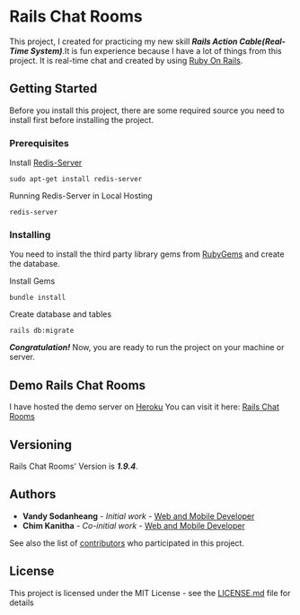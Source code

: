 # Rails Chat Rooms

This project, I created for practicing my new skill ***Rails Action Cable(Real-Time System)***.It is fun experience because I have a lot of things from this project. It is real-time chat and created by using [Ruby On Rails](http://rubyonrails.org/).

## Getting Started

Before you install this project, there are some required source you need to install first before installing the project.

### Prerequisites

Install [Redis-Server](https://redis.io/)
```
sudo apt-get install redis-server
```

Running Redis-Server in Local Hosting
```
redis-server
```

### Installing

You need to install the third party library gems from [RubyGems](https://rubygems.org/) and create the database.

Install Gems

```
bundle install
```

Create database and tables

```
rails db:migrate
```

***Congratulation!*** Now, you are ready to run the project on your machine or server.

## Demo Rails Chat Rooms

I have hosted the demo server on [Heroku](https://www.heroku.com/)
You can visit it here: [Rails Chat Rooms](https://cs-chats.herokuapp.com/)

## Versioning

Rails Chat Rooms' Version is ***1.9.4***.

## Authors

* **Vandy Sodanheang** - *Initial work* - [Web and Mobile Developer](https://www.linkedin.com/in/vandy-sodanheang-368410113/)
* **Chim Kanitha** - *Co-initial work* - [Web and Mobile Developer](https://www.linkedin.com/in/kanitha-chim-a5b487b9/)

See also the list of [contributors](https://github.com/your/project/contributors) who participated in this project.

## License

This project is licensed under the MIT License - see the [LICENSE.md](LICENSE.md) file for details
